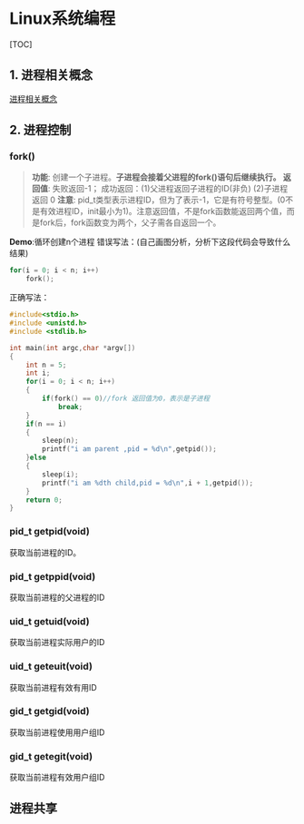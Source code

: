 # Linux系统编程

[TOC]
## 1. 进程相关概念
[进程相关概念](https://www.cnblogs.com/tianlangshu/p/5224178.html)

## 2. 进程控制

### fork()

> **功能**: 创建一个子进程。**子进程会接着父进程的fork()语句后继续执行。**
> **返回值**: 失败返回-1；  成功返回：(1)父进程返回子进程的ID(非负) (2)子进程返回 0 
> **注意**: pid_t类型表示进程ID，但为了表示-1，它是有符号整型。(0不是有效进程ID，init最小为1)。注意返回值，不是fork函数能返回两个值，而是fork后，fork函数变为两个，父子需各自返回一个。

**Demo**:循环创建n个进程
错误写法：(自己画图分析，分析下这段代码会导致什么结果)

```cpp
for(i = 0; i < n; i++)
    fork();
```

正确写法：

```cpp
#include<stdio.h>
#include <unistd.h>
#include <stdlib.h>

int main(int argc,char *argv[])
{
    int n = 5;
    int i;
    for(i = 0; i < n; i++)
    {
        if(fork() == 0)//fork 返回值为0，表示是子进程
            break;
    }
    if(n == i)
    {
    	sleep(n);
    	printf("i am parent ,pid = %d\n",getpid());
    }else
    {
    	sleep(i);
    	printf("i am %dth child,pid = %d\n",i + 1,getpid());
    }
    return 0;
}
```
### pid_t  getpid(void)

获取当前进程的ID。



### pid_t getppid(void)
获取当前进程的父进程的ID



### uid_t getuid(void)

获取当前进程实际用户的ID



### uid_t geteuit(void)

获取当前进程有效有用ID



### gid_t getgid(void)

获取当前进程使用用户组ID



### gid_t getegit(void)

获取当前进程有效用户组ID

## 进程共享